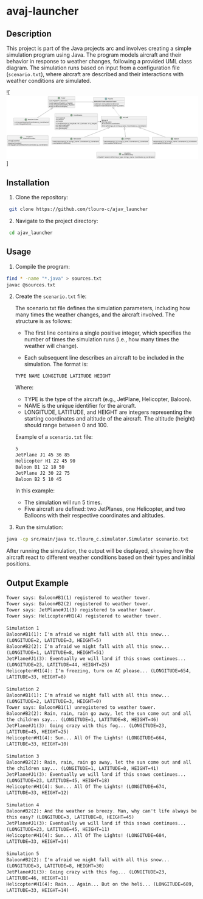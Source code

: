 # avaj-launcher

## Description
This project is part of the Java projects arc and involves creating a simple simulation program using Java. The program models aircraft and their behavior in response to weather changes, following a provided UML class diagram. The simulation runs based on input from a configuration file (```scenario.txt```), where aircraft are described and their interactions with weather conditions are simulated.

![![Uml Diagram](avaj_uml.png)]

## Installation 

1. Clone the repository:
```bash
 git clone https://github.com/tlouro-c/ajav_launcher
```

2. Navigate to the project directory:

```bash
 cd ajav_launcher
```

## Usage

1. Compile the program:
```bash
find * -name "*.java" > sources.txt
javac @sources.txt
```

2. Create the ```scenario.txt``` file:

	The scenario.txt file defines the simulation parameters, including how many times the weather changes, and the aircraft involved. The structure is as follows:


	- The first line contains a single positive integer, which specifies the number of times the simulation runs (i.e., how many times the weather will change).

	- Each subsequent line describes an aircraft to be included in the simulation. The format is:
	```
	TYPE NAME LONGITUDE LATITUDE HEIGHT
	```
	Where:

	- TYPE is the type of the aircraft (e.g., JetPlane, Helicopter, Baloon).
	- NAME is the unique identifier for the aircraft.
	- LONGITUDE, LATITUDE, and HEIGHT are integers representing the starting coordinates and altitude of the aircraft. The altitude (height) should range between 0 and 100.

	Example of a ```scenario.txt``` file:

	```
	5
	JetPlane J1 45 36 85
	Helicopter H1 22 45 90
	Baloon B1 12 18 50
	JetPlane J2 30 22 75
	Baloon B2 5 10 45
	```
	In this example:

	- The simulation will run 5 times.
	- Five aircraft are defined: two JetPlanes, one Helicopter, and two Balloons with their respective coordinates and altitudes.

4. Run the simulation:
```bash
java -cp src/main/java tc.tlouro_c.simulator.Simulator scenario.txt
```

After running the simulation, the output will be displayed, showing how the aircraft react to different weather conditions based on their types and initial positions.

## Output Example

```
Tower says: Baloon#B1(1) registered to weather tower.
Tower says: Baloon#B2(2) registered to weather tower.
Tower says: JetPlane#J1(3) registered to weather tower.
Tower says: Helicopter#H1(4) registered to weather tower.

Simulation 1
Baloon#B1(1): I'm afraid we might fall with all this snow... (LONGITUDE=2, LATITUDE=3, HEIGHT=5)
Baloon#B2(2): I'm afraid we might fall with all this snow... (LONGITUDE=1, LATITUDE=8, HEIGHT=51)
JetPlane#J1(3): Eventually we will land if this snows continues... (LONGITUDE=23, LATITUDE=44, HEIGHT=25)
Helicopter#H1(4): I'm freezing, turn on AC please... (LONGITUDE=654, LATITUDE=33, HEIGHT=8)

Simulation 2
Baloon#B1(1): I'm afraid we might fall with all this snow... (LONGITUDE=2, LATITUDE=3, HEIGHT=0)
Tower says: Baloon#B1(1) unregistered to weather tower.
Baloon#B2(2): Rain, rain, rain go away, let the sun come out and all the children say... (LONGITUDE=1, LATITUDE=8, HEIGHT=46)
JetPlane#J1(3): Going crazy with this fog... (LONGITUDE=23, LATITUDE=45, HEIGHT=25)
Helicopter#H1(4): Sun... All Of The Lights! (LONGITUDE=664, LATITUDE=33, HEIGHT=10)

Simulation 3
Baloon#B2(2): Rain, rain, rain go away, let the sun come out and all the children say... (LONGITUDE=1, LATITUDE=8, HEIGHT=41)
JetPlane#J1(3): Eventually we will land if this snows continues... (LONGITUDE=23, LATITUDE=45, HEIGHT=18)
Helicopter#H1(4): Sun... All Of The Lights! (LONGITUDE=674, LATITUDE=33, HEIGHT=12)

Simulation 4
Baloon#B2(2): And the weather so breezy. Man, why can't life always be this easy? (LONGITUDE=3, LATITUDE=8, HEIGHT=45)
JetPlane#J1(3): Eventually we will land if this snows continues... (LONGITUDE=23, LATITUDE=45, HEIGHT=11)
Helicopter#H1(4): Sun... All Of The Lights! (LONGITUDE=684, LATITUDE=33, HEIGHT=14)

Simulation 5
Baloon#B2(2): I'm afraid we might fall with all this snow... (LONGITUDE=3, LATITUDE=8, HEIGHT=30)
JetPlane#J1(3): Going crazy with this fog... (LONGITUDE=23, LATITUDE=46, HEIGHT=11)
Helicopter#H1(4): Rain... Again... But on the heli... (LONGITUDE=689, LATITUDE=33, HEIGHT=14)
```

